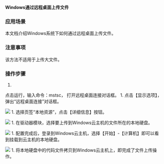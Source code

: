 **Windows通过远程桌面上传文件**

### 应用场景

本文档介绍Windows系统下如何通过远程桌面上传文件。

### 注意事项

该方法不适用于上传大文件。

### 操作步骤

1. 
点击运行，输入命令：mstsc， 打开远程桌面连接对话框。
1. 
点击【显示选项】，弹出“远程桌面连接”对话框。

![](http://img1.jcloudcs.com/cms/579b655a-afc4-4e62-a397-5021055cb09a20170324203955.png)
1. 
选择页签“本地资源”，点击【详细信息】按钮。

![](http://img1.jcloudcs.com/cms/2ad6de94-1e7b-4eec-b100-dc404efac7b420170324204002.png)
1. 
在驱动器模块，选择要上传到Windows云主机的文件所在的本地硬盘。

![](http://img1.jcloudcs.com/cms/4ff47a67-3670-4411-9540-ec7c556ce0fb20170324204011.png)
1. 
配置完成后，登录到Windows云主机，选择【开始】-【计算机】即可以看到挂载到云主机的本地硬盘。

![](http://img1.jcloudcs.com/cms/fdac5647-ec8e-4122-a270-ba45da78e61620170324204017.png)
1. 
将本地硬盘中的代码文件拷贝到Windows云主机上，即完成了文件上传操作。